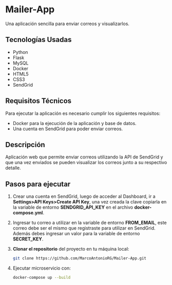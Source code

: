# Mailer-App

Una aplicación sencilla para enviar correos y visualizarlos.

## Tecnologías Usadas

- Python
- Flask
- MySQL
- Docker
- HTML5
- CSS3
- SendGrid

## Requisitos Técnicos

Para ejecutar la aplicación es necesario cumplir los siguientes requisitos:

- Docker para la ejecución de la aplicación y base de datos.
- Una cuenta en SendGrid para poder enviar correos.

## Descripción

Aplicación web que permite enviar correos utilizando la API de SendGrid y que una vez enviados se pueden visualizar los correos junto a su respectivo detalle.

## Pasos para ejecutar

1. Crear una cuenta en SendGrid, luego de acceder al Dashboard, ir a **Settings>API Keys>Create API Key**, una vez creada la clave copiarla en la variable de entorno **SENDGRID_API_KEY** en el archivo **docker-compose.yml**.

2. Ingresar tu correo a utilizar en la variable de entorno **FROM_EMAIL**, este correo debe ser el mismo que registraste para utilizar en SendGrid. Además debes ingresar un valor para la variable de entorno **SECRET_KEY**.

3. **Clonar el repositorio** del proyecto en tu máquina local:
   ```bash
   git clone https://github.com/MarcoAntonioRG/Mailer-App.git
   ```

4. Ejecutar microservicio con:
   ```bash
   docker-compose up --build